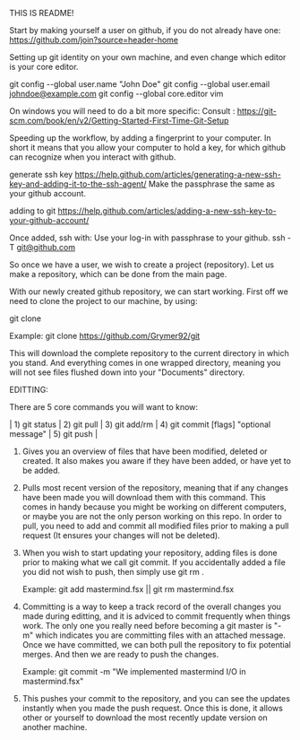 THIS IS README!

Start by making yourself a user on github, if you do not already have one:
https://github.com/join?source=header-home

Setting up git identity on your own machine, and even change which editor is your core editor.

git config --global user.name "John Doe"
git config --global user.email johndoe@example.com
git config --global core.editor vim

On windows you will need to do a bit more specific:
Consult : https://git-scm.com/book/en/v2/Getting-Started-First-Time-Git-Setup

Speeding up the workflow, by adding a fingerprint to your computer.
In short it means that you allow your computer to hold a key, for which github can recognize when you interact with github.

generate ssh key
https://help.github.com/articles/generating-a-new-ssh-key-and-adding-it-to-the-ssh-agent/
Make the passphrase the same as your github account.

adding to git
https://help.github.com/articles/adding-a-new-ssh-key-to-your-github-account/

Once added, ssh with:
Use your log-in with passphrase to your github.
ssh -T git@github.com


So once we have a user, we wish to create a project (repository).
Let us make a repository, which can be done from the main page.

With our newly created github repository, we can start working.
First off we need to clone the project to our machine, by using:

git clone <repo>

Example:
git clone https://github.com/Grymer92/git

This will download the complete repository to the current directory in which you stand.
And everything comes in one wrapped directory, meaning you will not see files flushed down into your "Documents" directory.

EDITTING:

There are 5 core commands you will want to know:

| 1) git status |
2) git pull |
3) git add/rm <filename> |
4) git commit [flags] "optional message" |
5) git push |

1) Gives you an overview of files that have been modified, deleted or created.
   It also makes you aware if they have been added, or have yet to be added.

2) Pulls most recent version of the repository, meaning that if any changes have been made you will download them with this command.
   This comes in handy because you might be working on different computers, or maybe you are not the only person working on this repo.
   In order to pull, you need to add and commit all modified files prior to making a pull request (It ensures your changes will not be deleted).

3) When you wish to start updating your repository, adding files is done prior to making what we call git commit.
   If you accidentally added a file you did not wish to push, then simply use git rm <filename>.

   Example:
   git add mastermind.fsx ||
   git rm  mastermind.fsx

4) Committing is a way to keep a track record of the overall changes you made during editting,
   and it is adviced to commit frequently when things work.
   The only one you really need before becoming a git master is "-m" which indicates you are committing files with an attached message.
   Once we have committed, we can both pull the repository to fix potential merges.
   And then we are ready to push the changes.

   Example:
   git commit -m "We implemented mastermind I/O in mastermind.fsx"

5) This pushes your commit to the repository, and you can see the updates instantly when you made the push request.
   Once this is done, it allows other or yourself to download the most recently update version on another machine.
   
   